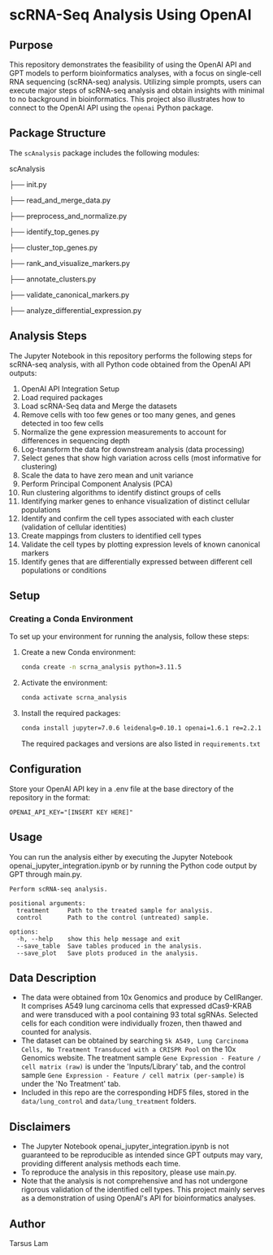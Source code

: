 # scRNA-Seq Analysis Using OpenAI

## Purpose
This repository demonstrates the feasibility of using the OpenAI API and GPT models to perform bioinformatics analyses, with a focus on single-cell RNA sequencing (scRNA-seq) analysis. Utilizing simple prompts, users can execute major steps of scRNA-seq analysis and obtain insights with minimal to no background in bioinformatics. This project also illustrates how to connect to the OpenAI API using the `openai` Python package.

## Package Structure
The `scAnalysis` package includes the following modules:

scAnalysis

├── init.py

├── read_and_merge_data.py

├── preprocess_and_normalize.py

├── identify_top_genes.py

├── cluster_top_genes.py

├── rank_and_visualize_markers.py

├── annotate_clusters.py

├── validate_canonical_markers.py

├── analyze_differential_expression.py


## Analysis Steps
The Jupyter Notebook in this repository performs the following steps for scRNA-seq analysis, with all Python code obtained from the OpenAI API outputs:
1. OpenAI API Integration Setup
2. Load required packages
3. Load scRNA-Seq data and Merge the datasets
4. Remove cells with too few genes or too many genes, and genes detected in too few cells
5. Normalize the gene expression measurements to account for differences in sequencing depth
6. Log-transform the data for downstream analysis (data processing)
7. Select genes that show high variation across cells (most informative for clustering)
8. Scale the data to have zero mean and unit variance
9. Perform Principal Component Analysis (PCA)
10. Run clustering algorithms to identify distinct groups of cells
11. Identifying marker genes to enhance visualization of distinct cellular populations
12. Identify and confirm the cell types associated with each cluster (validation of cellular identities)
13. Create mappings from clusters to identified cell types
14. Validate the cell types by plotting expression levels of known canonical markers
15. Identify genes that are differentially expressed between different cell populations or conditions

## Setup
### Creating a Conda Environment
To set up your environment for running the analysis, follow these steps:

1. Create a new Conda environment:
   ```bash
   conda create -n scrna_analysis python=3.11.5
   ```
2. Activate the environment:
   ```bash
   conda activate scrna_analysis
   ```
3. Install the required packages:
   ```bash
   conda install jupyter=7.0.6 leidenalg=0.10.1 openai=1.6.1 re=2.2.1 scanpy=1.9.6 numpy=1.26.3 pandas=2.1.4 matplotlib=3.8.2 seaborn=0.13.1 scipy=1.11.4 scikit-learn=1.3.2 scikit-misc=0.3.1
   ```
   The required packages and versions are also listed in `requirements.txt`

## Configuration
Store your OpenAI API key in a .env file at the base directory of the repository in the format:

```
OPENAI_API_KEY="[INSERT KEY HERE]"
```

## Usage
You can run the analysis either by executing the Jupyter Notebook openai_jupyter_integration.ipynb or by running the Python code output by GPT through main.py.

```
Perform scRNA-seq analysis.

positional arguments:
  treatment     Path to the treated sample for analysis.
  control       Path to the control (untreated) sample.

options:
  -h, --help    show this help message and exit
  --save_table  Save tables produced in the analysis.
  --save_plot   Save plots produced in the analysis.
```

## Data Description
- The data were obtained from 10x Genomics and produce by CellRanger. It comprises A549 lung carcinoma cells that expressed dCas9-KRAB and were transduced with a pool containing 93 total sgRNAs. Selected cells for each condition were individually frozen, then thawed and counted for analysis.
- The dataset can be obtained by searching `5k A549, Lung Carcinoma Cells, No Treatment Transduced with a CRISPR Pool` on the 10x Genomics website. The treatment sample `Gene Expression - Feature / cell matrix (raw)` is under the 'Inputs/Library' tab, and the control sample `Gene Expression - Feature / cell matrix (per-sample)` is under the 'No Treatment' tab.
- Included in this repo are the corresponding HDF5 files, stored in the `data/lung_control` and `data/lung_treatment` folders.

## Disclaimers
- The Jupyter Notebook openai_jupyter_integration.ipynb is not guaranteed to be reproducible as intended since GPT outputs may vary, providing different analysis methods each time.
- To reproduce the analysis in this repository, please use main.py.
- Note that the analysis is not comprehensive and has not undergone rigorous validation of the identified cell types. This project mainly serves as a demonstration of using OpenAI's API for bioinformatics analyses.

## Author
Tarsus Lam
